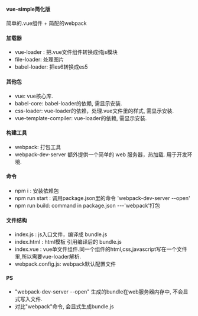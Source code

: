 #### vue-simple简化版 
简单的.vue组件 + 简配的webpack


#### 加载器
- vue-loader : 把.vue文件组件转换成纯js模块
- file-loader: 处理图片
- babel-loader: 把es6转换成es5

#### 其他包
- vue: vue核心库.
- babel-core: babel-loader的依赖, 需显示安装.
- css-loader: vue-loader的依赖，处理.vue文件里的样式, 需显示安装.
- vue-template-compiler: vue-loader的依赖, 需显示安装.

#### 构建工具
- webpack: 打包工具
- webpack-dev-server 额外提供一个简单的 web 服务器，热加载. 用于开发环境.


#### 命令
- npm i : 安装依赖包
- npm run start : 调用package.json里的命令 'webpack-dev-server  --open' 
- npm run build:  command in package.json ---'webpack'打包

#### 文件结构
- index.js : js入口文件，编译成 bundle.js
- index.html : html模板  引用编译后的 bundle.js 
- index.vue : vue单文件组件.同一个组件的html,css,javascript写在一个文件里,所以需要vue-loader解析.
- webpack.config.js:  webpack默认配置文件

#### PS
 - "webpack-dev-server --open" 生成的bundle在web服务器内存中, 不会显式写入文件.
 - 对比"webpack"命令, 会显式生成bundle.js
 
  


